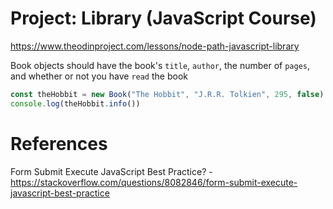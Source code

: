 # Project: Library (JavaScript Course)

https://www.theodinproject.com/lessons/node-path-javascript-library

Book objects should have the book's `title`, `author`, the number of `pages`, and whether or not you have `read` the book

```js
const theHobbit = new Book("The Hobbit", "J.R.R. Tolkien", 295, false)
console.log(theHobbit.info())
```

# References

Form Submit Execute JavaScript Best Practice? - https://stackoverflow.com/questions/8082846/form-submit-execute-javascript-best-practice